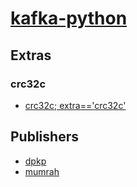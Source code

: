 # [kafka-python](https://pypi.org/project/kafka-python)


## Extras

### crc32c
- [crc32c; extra=='crc32c'](packages/c/crc32c.md)


## Publishers
- [dpkp](https://pypi.org/user/dpkp)
- [mumrah](https://pypi.org/user/mumrah)

